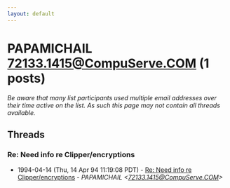 ```yaml
---
layout: default
---
```


# PAPAMICHAIL <72133.1415@CompuServe.COM> (1 posts)

_Be aware that many list participants used multiple email addresses over their time active on the list. As such this page may not contain all threads available._

## Threads

### Re: Need info re Clipper/encryptions
+ 1994-04-14 (Thu, 14 Apr 94 11:19:08 PDT) - [Re: Need info re Clipper/encryptions](/archive/1994/04/bf2861c465fd4165cbc54a32b64bbbd4277dc4f949cea6bfd64c0ebdbd9faf7e) - _PAPAMICHAIL \<72133.1415@CompuServe.COM\>_

